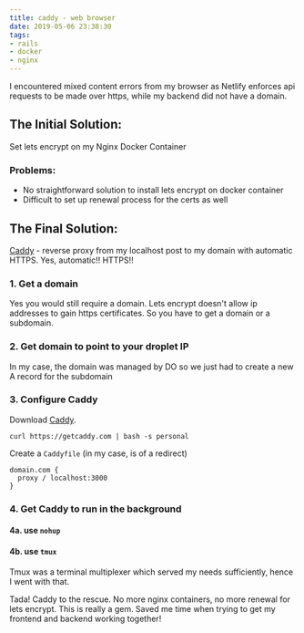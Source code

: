 ```yaml
---
title: caddy - web browser
date: 2019-05-06 23:38:30
tags:
- rails
- docker 
- nginx
---
```


I encountered mixed content errors from my browser as Netlify enforces api requests to be made over https, while my backend did not have a domain. <!-- more -->

## The Initial Solution: 
Set lets encrypt on my Nginx Docker Container

### Problems: 
- No straightforward solution to install lets encrypt on docker container
- Difficult to set up renewal process for the certs as well 

## The Final Solution:
[Caddy](https://caddyserver.com/) - reverse proxy from my localhost post to my domain with automatic HTTPS. Yes, automatic!! HTTPS!!

### 1. Get a domain

Yes you would still require a domain. Lets encrypt doesn't allow ip addresses to gain https certificates. So you have to get a domain or a subdomain.

### 2. Get domain to point to your droplet IP
In my case, the domain was managed by DO so we just had to create a new A record for the subdomain

### 3. Configure Caddy

Download [Caddy](https://caddyserver.com/download).
```
curl https://getcaddy.com | bash -s personal
```

Create a `Caddyfile` (in my case, is of a redirect)
```
domain.com {
  proxy / localhost:3000
}
```

### 4. Get Caddy to run in the background 

#### 4a. use `nohup`

#### 4b. use `tmux`

Tmux was a terminal multiplexer which served my needs sufficiently, hence I went with that.

Tada! Caddy to the rescue. No more nginx containers, no more renewal for lets encrypt. This is really a gem. Saved me time when trying to get my frontend and backend working together!